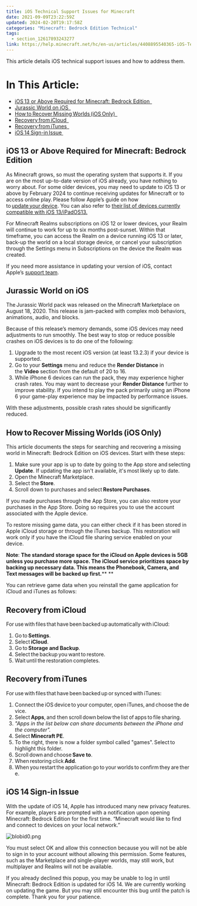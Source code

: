 ```yaml
---
title: iOS Technical Support Issues for Minecraft
date: 2021-09-09T23:22:59Z
updated: 2024-02-20T19:17:58Z
categories: "Minecraft: Bedrock Edition Technical"
tags:
  - section_12617893243277
link: https://help.minecraft.net/hc/en-us/articles/4408895540365-iOS-Technical-Support-Issues-for-Minecraft
---
```


This article details iOS technical support issues and how to address them.

# In This Article:

- [iOS 13 or Above Required for Minecraft: Bedrock Edition  ](#ios13-or-above-required-for-minecraft-bedrock-edition)
- [Jurassic World on iOS  ](#jurassic-world-on-ios)
- [How to Recover Missing Worlds (iOS Only)  ](#howtorecovermissingworldsiosonly)
- [Recovery from iCloud  ](#recoveryfromicloud)
- [Recovery from iTunes  ](#recoveryfromitunes)
- [iOS 14 Sign-in Issue ](#ios14sign-inissue)

## iOS 13 or Above Required for Minecraft: Bedrock Edition  

As Minecraft grows, so must the operating system that supports it. If you are on the most up-to-date version of iOS already, you have nothing to worry about. For some older devices, you may need to update to iOS 13 or above by February 2024 to continue receiving updates for Minecraft or to access online play. Please follow Apple’s guide on how to [update your device](https://support.apple.com/en-us/HT204204). You can also refer to [their list of devices currently compatible with iOS 13/iPadOS13.](https://support.apple.com/en-us/HT210327)

For Minecraft Realms subscriptions on iOS 12 or lower devices, your Realm will continue to work for up to six months post-sunset. Within that timeframe, you can access the Realm on a device running iOS 13 or later, back-up the world on a local storage device, or cancel your subscription through the Settings menu in Subscriptions on the device the Realm was created.

If you need more assistance in updating your version of iOS, contact Apple’s [support team](https://support.apple.com/).   

## Jurassic World on iOS  

The Jurassic World pack was released on the Minecraft Marketplace on August 18, 2020. This release is jam-packed with complex mob behaviors, animations, audio, and blocks.

Because of this release’s memory demands, some iOS devices may need adjustments to run smoothly. The best way to stop or reduce possible crashes on iOS devices is to do one of the following: 

1.  Upgrade to the most recent iOS version (at least 13.2.3) if your device is supported. 
2.  Go to your **Settings** menu and reduce the **Render Distance** in the **Video** section from the default of 20 to 16. 
3.  While iPhone 6 devices can run the pack, they may experience higher crash rates. You may want to decrease your **Render Distance** further to improve stability. If you intend to play the pack primarily using an iPhone 6 your game-play experience may be impacted by performance issues. 

With these adjustments, possible crash rates should be significantly reduced. 

## How to Recover Missing Worlds (iOS Only)  

This article documents the steps for searching and recovering a missing world in Minecraft: Bedrock Edition on iOS devices. Start with these steps:  

1.  Make sure your app is up to date by going to the App store and selecting **Update**. If updating the app isn't available, it's most likely up to date.  
2.  Open the Minecraft Marketplace.  
3.  Select the **Store**.  
4.  Scroll down to purchases and select **Restore Purchases**.  

If you made purchases through the App Store, you can also restore your purchases in the App Store. Doing so requires you to use the account associated with the Apple device. 

To restore missing game data, you can either check if it has been stored in Apple iCloud storage or through the iTunes backup. This restoration will work only if you have the iCloud file sharing service enabled on your device.  

**Note**: **The standard storage space for the iCloud on Apple devices is 5GB unless you purchase more space. The iCloud service prioritizes space by backing up necessary data. This means the Phonebook, Camera, and Text messages will be backed up first.**** **

You can retrieve game data when you reinstall the game application for iCloud and iTunes as follows: 

## Recovery from iCloud  

For use with files that have been backed up automatically with iCloud:  

1.  Go to **Settings**.  
2.  Select **iCloud**.  
3.  Go to **Storage and Backup**.  
4.  Select the backup you want to restore.  
5.  Wait until the restoration completes.   

## Recovery from iTunes  

For use with files that have been backed up or synced with iTunes:  

1.  Connect the iOS device to your computer, open iTunes, and choose the device.  
2.  Select **Apps**, and then scroll down below the list of apps to file sharing.  
3.  *"Apps in the list below can share documents between the iPhone and the computer".*  
4.  Select **Minecraft PE**.  
5.  To the right, there is now a folder symbol called "games". Select to highlight this folder.  
6.  Scroll down and choose **Save to**.  
7.  When restoring click **Add**.  
8.  When you restart the application go to your worlds to confirm they are there.  

## iOS 14 Sign-in Issue 

With the update of iOS 14, Apple has introduced many new privacy features. For example, players are prompted with a notification upon opening Minecraft: Bedrock Edition for the first time. “Minecraft would like to find and connect to devices on your local network.” 

![blobid0.png](https://minecrafthelp.zendesk.com/hc/article_attachments/4408902743181) 

You must select OK and allow this connection because you will not be able to sign in to your account without allowing this permission. Some features, such as the Marketplace and single-player worlds, may still work, but multiplayer and Realms will not be available. 

If you already declined this popup, you may be unable to log in until Minecraft: Bedrock Edition is updated for iOS 14. We are currently working on updating the game. But you may still encounter this bug until the patch is complete. Thank you for your patience.
